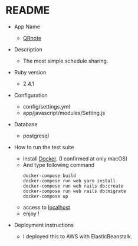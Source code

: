 # README

* App Name
  * [QRnote](https://qrnote.work)
* Description
  * The most simple schedule sharing.
* Ruby version
  * 2.4.1
* Configuration
  * config/settings.yml
  * app/javascript/modules/Setting.js
* Database
  * postgresql

* How to run the test suite
  * Install [Docker](https://store.docker.com/search?type=edition&offering=community). (I confirmed at only macOS)
  * And type following command
    ```
    docker-compose build
    docker-compose run web yarn install
    docker-compose run web rails db:create
    docker-compose run web rails db:migrate
    docker-compose up
    ```
  * access to [localhost](http://localhost:3000)
  * enjoy !
* Deployment instructions
  * I deployed this to AWS with ElasticBeanstalk.
  